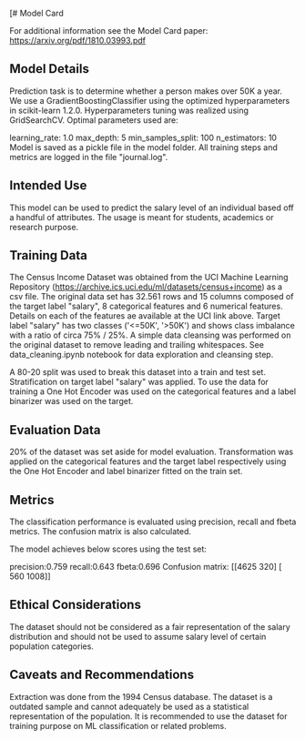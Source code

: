 [# Model Card

For additional information see the Model Card paper: https://arxiv.org/pdf/1810.03993.pdf

## Model Details
Prediction task is to determine whether a person makes over 50K a year. We use a GradientBoostingClassifier using the optimized hyperparameters in scikit-learn 1.2.0. Hyperparameters tuning was realized using GridSearchCV. Optimal parameters used are:

  learning_rate: 1.0
  max_depth: 5
  min_samples_split: 100
  n_estimators: 10 Model is saved as a pickle file in the model folder. All training steps and metrics are logged in the file "journal.log".

## Intended Use
This model can be used to predict the salary level of an individual based off a handful of attributes. The usage is meant for students, academics or research purpose.

## Training Data
The Census Income Dataset was obtained from the UCI Machine Learning Repository (https://archive.ics.uci.edu/ml/datasets/census+income) as a csv file. The original data set has 32.561 rows and 15 columns composed of the target label "salary", 8 categorical features and 6 numerical features. Details on each of the features ae available at the UCI link above. Target label "salary" has two classes ('<=50K', '>50K') and shows class imbalance with a ratio of circa 75% / 25%. A simple data cleansing was performed on the original dataset to remove leading and trailing whitespaces. See data_cleaning.ipynb notebook for data exploration and cleansing step.

A 80-20 split was used to break this dataset into a train and test set. Stratification on target label "salary" was applied. To use the data for training a One Hot Encoder was used on the categorical features and a label binarizer was used on the target.

## Evaluation Data
20% of the dataset was set aside for model evaluation. Transformation was applied on the categorical features and the target label respectively using the One Hot Encoder and label binarizer fitted on the train set.

## Metrics
The classification performance is evaluated using precision, recall and fbeta metrics. The confusion matrix is also calculated.

The model achieves below scores using the test set:

  precision:0.759
  recall:0.643
  fbeta:0.696
  Confusion matrix: [[4625 320] [ 560 1008]]
  
## Ethical Considerations
The dataset should not be considered as a fair representation of the salary distribution and should not be used to assume salary level of certain population categories.

## Caveats and Recommendations
Extraction was done from the 1994 Census database. The dataset is a outdated sample and cannot adequately be used as a statistical representation of the population. It is recommended to use the dataset for training purpose on ML classification or related problems.
